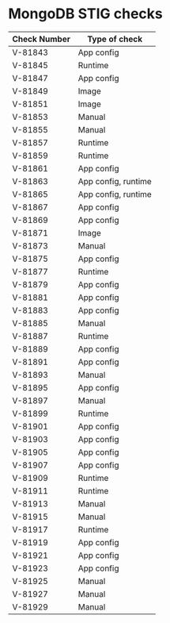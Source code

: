 # MongoDB STIG checks

| Check Number | Type of check |
|-----------------|--------------------|
| V-81843 | App config |
| V-81845 | Runtime |
| V-81847 | App config |
| V-81849 | Image |
| V-81851 | Image |
| V-81853 | Manual |
| V-81855 | Manual |
| V-81857 | Runtime |
| V-81859 | Runtime |
| V-81861 | App config |
| V-81863 | App config, runtime |
| V-81865 | App config, runtime |
| V-81867 | App config |
| V-81869 | App config |
| V-81871 | Image |
| V-81873 | Manual |
| V-81875 | App config |
| V-81877 | Runtime |
| V-81879 | App config |
| V-81881 | App config |
| V-81883 | App config |
| V-81885 | Manual |
| V-81887 | Runtime |
| V-81889 | App config |
| V-81891 | App config |
| V-81893 | Manual |
| V-81895 | App config |
| V-81897 | Manual |
| V-81899 | Runtime |
| V-81901 | App config |
| V-81903 | App config |
| V-81905 | App config |
| V-81907 | App config |
| V-81909 | Runtime |
| V-81911 | Runtime |
| V-81913 | Manual |
| V-81915 | Manual |
| V-81917 | Runtime |
| V-81919 | App config |
| V-81921 | App config |
| V-81923 | App config |
| V-81925 | Manual |
| V-81927 | Manual |
| V-81929 | Manual |
                                                                                                                                                       